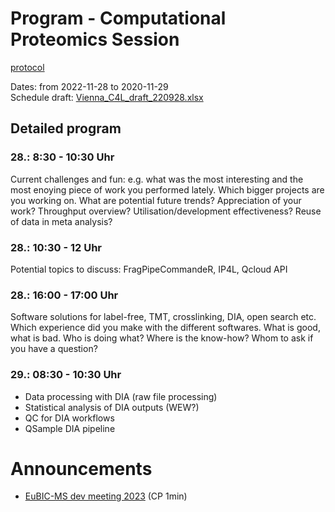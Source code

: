 # Program - Computational Proteomics Session

[protocol](https://docs.google.com/document/d/11m8w-pvXSp4OVztNeJO-vuDV7JKIZmGK-5XpAq0TnaQ/edit?usp=sharing)

Dates: from 2022-11-28 to 2020-11-29<br>
Schedule draft: [Vienna_C4L_draft_220928.xlsx](https://github.com/coreforlife/meetings/files/9731497/Vienna_C4L_draft_220928.xlsx)

## Detailed program

### 28.: 8:30 - 10:30 Uhr

Current challenges and fun: e.g. what was the most interesting and the most enoying piece of work you performed lately. Which bigger projects are you working on.
What are potential future trends?
Appreciation of your work?
Throughput overview?
Utilisation/development effectiveness?
Reuse of data in meta analysis?

### 28.: 10:30 - 12 Uhr

Potential topics to discuss:
FragPipeCommandeR, IP4L, Qcloud API

### 28.: 16:00 - 17:00 Uhr

Software solutions for label-free, TMT, crosslinking, DIA, open search etc. 
Which experience did you make with the different softwares. What is good, what is bad. 
Who is doing what? Where is the know-how? Whom to ask if you have a question?

### 29.: 08:30 - 10:30 Uhr

- Data processing with DIA (raw file processing)
- Statistical analysis of DIA outputs (WEW?)
- QC for DIA workflows
- QSample DIA pipeline


# Announcements

* [EuBIC-MS dev meeting 2023](https://eubic-ms.org/events/2023-developers-meeting/) (CP 1min)
